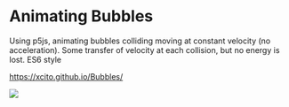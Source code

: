 # Animating Bubbles
Using p5js, animating bubbles colliding moving at constant velocity (no acceleration). Some transfer of velocity at each collision, but no energy is lost. ES6 style

 https://xcito.github.io/Bubbles/
 
<img src="media/bubblesAnimation.gif"/>
